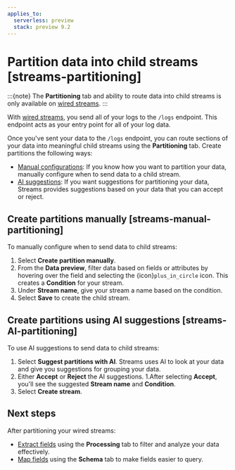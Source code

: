 ```yaml
---
applies_to:
  serverless: preview
  stack: preview 9.2
---
```


# Partition data into child streams [streams-partitioning]
:::{note}
The **Partitioning** tab and ability to route data into child streams is only available on [wired streams](../wired-streams.md).
:::

With [wired streams](../wired-streams.md), you send all of your logs to the `/logs` endpoint. This endpoint acts as your entry point for all of your log data.

Once you've sent your data to the `/logs` endpoint, you can route sections of your data into meaningful child streams using the **Partitioning** tab. Create partitions the following ways:

- [Manual configurations](#streams-manual-partitioning): If you know how you want to partition your data, manually configure when to send data to a child stream.
- [AI suggestions](#streams-AI-partitioning): If you want suggestions for partitioning your data, Streams provides suggestions based on your data that you can accept or reject.

## Create partitions manually [streams-manual-partitioning]

To manually configure when to send data to child streams:

1. Select **Create partition manually**.
1. From the **Data preview**, filter data based on fields or attributes by hovering over the field and selecting the {icon}`plus_in_circle` icon. This creates a **Condition** for your stream.
1. Under **Stream name**, give your stream a name based on the condition.
1. Select **Save** to create the child stream.

## Create partitions using AI suggestions [streams-AI-partitioning]

To use AI suggestions to send data to child streams:

1. Select **Suggest partitions with AI**. Streams uses AI to look at your data and give you suggestions for grouping your data.
1. Either **Accept** or **Reject** the AI suggestions.
1.After selecting **Accept**, you'll see the suggested **Stream name** and **Condition**.
1. Select **Create stream**.

## Next steps

After partitioning your wired streams:

- [Extract fields](./extract.md) using the **Processing** tab to filter and analyze your data effectively.
- [Map fields](./schema.md) using the **Schema** tab to make fields easier to query.